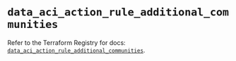 # `data_aci_action_rule_additional_communities`

Refer to the Terraform Registry for docs: [`data_aci_action_rule_additional_communities`](https://registry.terraform.io/providers/ciscodevnet/aci/2.17.0/docs/data-sources/action_rule_additional_communities).
